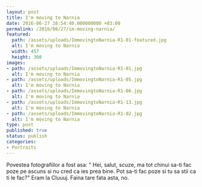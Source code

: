 ```yaml
---
layout: post
title: I'm moving to Narnia
date: 2016-06-27 16:54:40.000000000 +03:00
permalink: /2016/06/27/im-moving-narnia/
featured:
  path: /assets/uploads/ImmovingtoNarnia-R1-01-featured.jpg
  alt: I'm moving to Narnia
  width: 457
  height: 300
images:
- path: /assets/uploads/ImmovingtoNarnia-R1-01.jpg
  alt: I'm moving to Narnia
- path: /assets/uploads/ImmovingtoNarnia-R1-05.jpg
  alt: I'm moving to Narnia
- path: /assets/uploads/ImmovingtoNarnia-R1-06.jpg
  alt: I'm moving to Narnia
- path: /assets/uploads/ImmovingtoNarnia-R1-13.jpg
  alt: I'm moving to Narnia
- path: /assets/uploads/ImmovingtoNarnia-R1-02.jpg
  alt: I'm moving to Narnia
type: post
published: true
status: publish
categories:
- Portraits
---
```

Povestea fotografiilor a fost asa:
" Hei, salut, scuze, ma tot chinui sa-ti fac poze pe ascuns si nu cred ca ies prea bine. Pot sa-ti fac poze si tu sa stii ca ti le fac?"
Eram la Cluuuj.
Faina tare fata asta, no.
